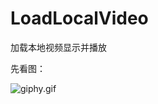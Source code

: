 # LoadLocalVideo
加载本地视频显示并播放

先看图：

![giphy.gif](http://upload-images.jianshu.io/upload_images/8669504-c1a678b8f3c17264.gif?imageMogr2/auto-orient/strip%7CimageView2/2/w/1240)
